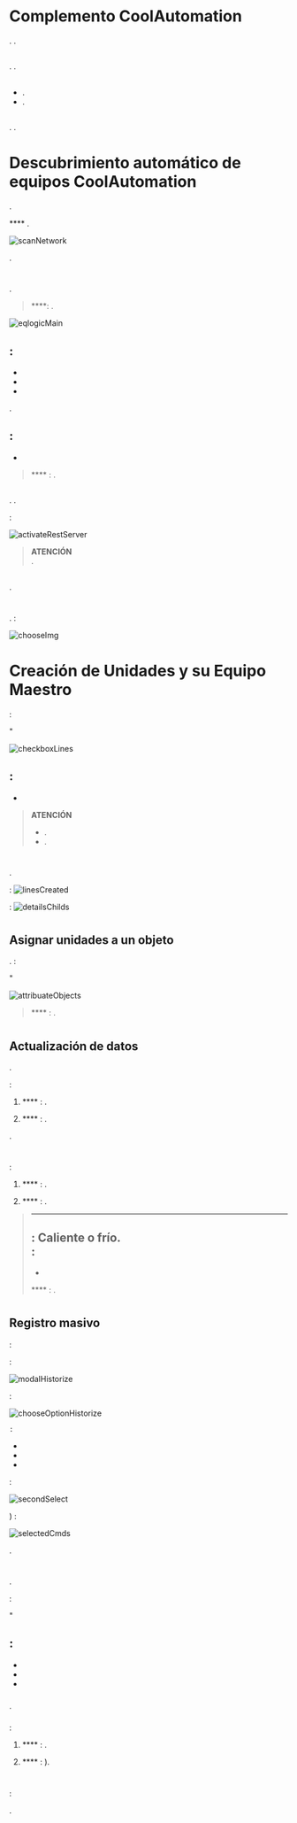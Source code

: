 # Complemento CoolAutomation

. .

## 

. .

## 

- .
- .

## 

. .

# Descubrimiento automático de equipos CoolAutomation

.

 **** .

![scanNetwork](./images/scanNetwork.png)

.




# 

.

> ****: .

![eqlogicMain](./images/eqlogicMain.png)

## 

 :
- 
- 
- 
- 

.

## 

 :
- 
- 

> **** : . 

## 

. . 

 :

![activateRestServer](./images/activateRestServer.png)

> **ATENCIÓN**  
> .

## 

.



# 

## 

.  :






![chooseImg](./images/chooseImg.png)

# Creación de Unidades y su Equipo Maestro

 :



"

![checkboxLines](./images/checkboxLines.png)

 :
- 
- 

> **ATENCIÓN**  
> - .  
> - .

# 

.

 :
![linesCreated](./images/linesCreated.png)

 :
![detailsChilds](./images/detailsChilds.png)





# 

## Asignar unidades a un objeto

.  :


"


![attribuateObjects](./images/attribuateObjects.png)

> **** : .

# 

## Actualización de datos

.

 :

1. **** : .

2. **** : .

.


# 

## 

 :

1. **** : .

2. **** : .

> ****  
>  : Caliente o frío.  
>  :
> - 
> - 
> 
> **** : .

# 

## Registro masivo

 :

 :

   ![modalHistorize](./images/modalHistorize.png)

 :

   ![chooseOptionHistorize](./images/chooseOptionHistorize.png)

    :
   - 
   - 
   - 

 :

   ![secondSelect](./images/secondSelect.png)

) :

   ![selectedCmds](./images/selectedCmds.png)

.



# 

## 

.

 :


"

 :
- 
-   
- 
- 

### 

.

### 

 :

1. **** : .

2. **** : ).

# 

 :






.
